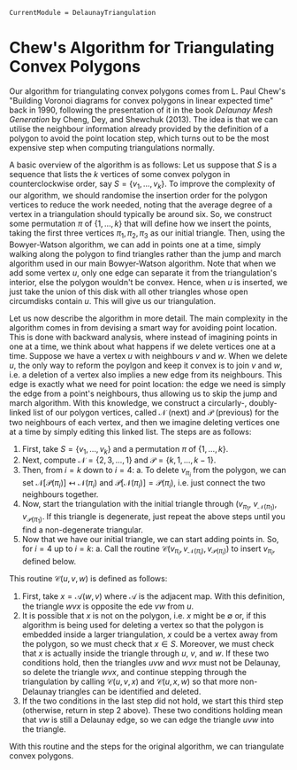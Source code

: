 ```@meta
CurrentModule = DelaunayTriangulation
```

# Chew's Algorithm for Triangulating Convex Polygons

Our algorithm for triangulating convex polygons comes from L. Paul Chew's "Building Voronoi diagrams for convex polygons in linear expected time" back in 1990, following the presentation of it in the book *Delaunay Mesh Generation* by Cheng, Dey, and Shewchuk (2013). The idea is that we can utilise the neighbour information already provided by the definition of a polygon to avoid the point location step, which turns out to be the most expensive step when computing triangulations normally.

A basic overview of the algorithm is as follows: Let us suppose that $S$ is a sequence that lists the $k$ vertices of some convex polygon in counterclockwise order, say $S = \{v_1, \ldots, v_k\}$. To improve the complexity of our algorithm, we should randomise the insertion order for the polygon vertices to reduce the work needed, noting that the average degree of a vertex in a triangulation should typically be around six. So, we construct some permutation $\pi$ of $\{1, \ldots, k\}$ that will define how we insert the points, taking the first three vertices $\pi_1, \pi_2, \pi_3$ as our initial triangle. Then, using the Bowyer-Watson algorithm, we can add in points one at a time, simply walking along the polygon to find triangles rather than the jump and march algorithm used in our main Bowyer-Watson algorithm. Note that when we add some vertex $u$, only one edge can separate it from the triangulation's interior, else the polygon wouldn't be convex. Hence, when $u$ is inserted, we just take the union of this disk with all other triangles whose open circumdisks contain $u$. This will give us our triangulation.

Let us now describe the algorithm in more detail. The main complexity in the algorithm comes in from devising a smart way for avoiding point location. This is done with backward analysis, where instead of imagining points in one at a time, we think about what happens if we delete vertices one at a time. Suppose we have a vertex $u$ with neighbours $v$ and $w$. When we delete $u$, the only way to reform the poylgon and keep it convex is to join $v$ and $w$, i.e. a deletion of a vertex also implies a new edge from its neighbours. This edge is exactly what we need for point location: the edge we need is simply the edge from a point's neighbours, thus allowing us to skip the jump and march algorithm. With this knowledge, we construct a circularly-, doubly-linked list of our polygon vertices, called $\mathcal N$ (next) and $\mathcal P$ (previous) for the two neighbours of each vertex, and then we imagine deleting vertices one at a time by simply editing this linked list. The steps are as follows:

1. First, take $S = \{v_1, \ldots, v_k\}$ and a permutation $\pi$ of $\{1,\ldots,k\}$.
2. Next, compute $\mathcal N = \{2, 3, \ldots, 1\}$ and $\mathcal P = \{k, 1, \ldots, k-1\}$.
3. Then, from $i=k$ down to $i=4$:
    a. To delete $v_{\pi_i}$ from the polygon, we can set $\mathcal N[\mathcal P(\pi_i)] \mapsfrom \mathcal N(\pi_i)$ and $\mathcal P[\mathcal N(\pi_i)] = \mathcal P(\pi_i)$, i.e. just connect the two neighbours together.
4. Now, start the triangulation with the initial triangle through $(v_{\pi_1}$, $v_{\mathcal N(\pi_1)}$, $v_{\mathcal P(\pi_1)}$. If this triangle is degenerate, just repeat the above steps until you find a non-degenerate triangular.
5. Now that we have our initial triangle, we can start adding points in. So, for $i = 4$ up to $i = k$:
    a. Call the routine $\mathcal C(v_{\pi_i}, v_{\mathcal N(\pi_i)}, v_{\mathcal P(\pi_i)})$ to insert $v_{\pi_i}$, defined below.

This routine $\mathcal C(u, v, w)$ is defined as follows:

1. First, take $x = \mathcal A(w, v)$ where $\mathcal A$ is the adjacent map. With this definition, the triangle $wvx$ is opposite the ede $vw$ from $u$.
2. It is possible that $x$ is not on the polygon, i.e. $x$ might be $\emptyset$ or, if this algorithm is being used for deleting a vertex so that the polygon is embedded inside a larger triangulation, $x$ could be a vertex away from the polygon, so we must check that $x \in S$. Moreover, we must check that $x$ is actually inside the triangle through $u$, $v$, and $w$. If these two conditions hold, then the triangles $uvw$ and $wvx$ must not be Delaunay, so delete the triangle $wvx$, and continue stepping through the triangulation by calling $\mathcal C(u, v, x)$ and $\mathcal C(u, x, w)$ so that more non-Delaunay triangles can be identified and deleted.
3. If the two conditions in the last step did not hold, we start this third step (otherwise, return in step 2 above). These two conditions holding mean that $vw$ is still a Delaunay edge, so we can edge the triangle $uvw$ into the triangle.

With this routine and the steps for the original algorithm, we can triangulate convex polygons.
